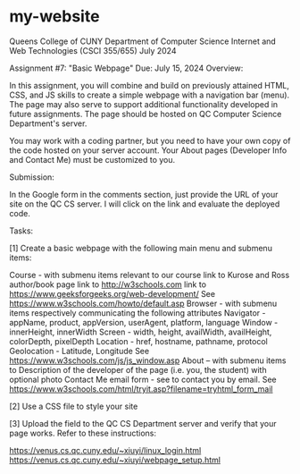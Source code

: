 # my-website
Queens College of CUNY
Department of Computer Science
Internet and Web Technologies 
(CSCI 355/655)
July 2024

Assignment #7: 
"Basic Webpage"
Due: July 15, 2024
Overview:

In this assignment, you will combine and build on previously attained HTML, CSS, and JS skills to create a simple webpage with a navigation bar (menu). The page may also serve to support additional functionality developed in future assignments. The page should be hosted on QC Computer Science Department's server.

You may work with a coding partner, but you need to have your own copy of the code hosted on your server account. Your About pages (Developer Info and Contact Me) must be customized to you.

Submission:

In the Google form in the comments section, just provide the URL of your site on the QC CS server. I will click on the link and evaluate the deployed code.

Tasks:

[1] Create a basic webpage with the following main menu and submenu items:


Course - with submenu items relevant to our course
link to Kurose and Ross author/book page
link to http://w3schools.com
link to https://www.geeksforgeeks.org/web-development/ 
See https://www.w3schools.com/howto/default.asp
Browser - with submenu items respectively communicating the following attributes
Navigator - appName, product, appVersion, userAgent, platform, language
Window - innerHeight, innerWidth
Screen - width, height, availWidth, availHeight, colorDepth, pixelDepth
Location - href, hostname, pathname, protocol
Geolocation - Latitude, Longitude
See https://www.w3schools.com/js/js_window.asp 
About – with submenu items to 
Description of the developer of the page (i.e. you, the student) with optional photo
Contact Me email form - see to contact you by email. 
See https://www.w3schools.com/html/tryit.asp?filename=tryhtml_form_mail

[2] Use a CSS file to style your site

[3] Upload the field to the QC CS Department server and verify that your page works. Refer to these instructions:


https://venus.cs.qc.cuny.edu/~xiuyi/linux_login.html 
https://venus.cs.qc.cuny.edu/~xiuyi/webpage_setup.html 



